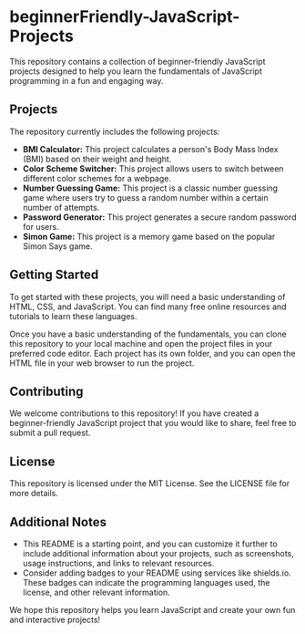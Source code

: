 # beginnerFriendly-JavaScript-Projects

This repository contains a collection of beginner-friendly JavaScript projects designed to help you learn the fundamentals of JavaScript programming in a fun and engaging way.

## Projects

The repository currently includes the following projects:

* **BMI Calculator:** This project calculates a person's Body Mass Index (BMI) based on their weight and height.
* **Color Scheme Switcher:** This project allows users to switch between different color schemes for a webpage.
* **Number Guessing Game:** This project is a classic number guessing game where users try to guess a random number within a certain number of attempts.
* **Password Generator:** This project generates a secure random password for users.
* **Simon Game:** This project is a memory game based on the popular Simon Says game.

## Getting Started

To get started with these projects, you will need a basic understanding of HTML, CSS, and JavaScript. You can find many free online resources and tutorials to learn these languages.

Once you have a basic understanding of the fundamentals, you can clone this repository to your local machine and open the project files in your preferred code editor. Each project has its own folder, and you can open the HTML file in your web browser to run the project.

## Contributing

We welcome contributions to this repository! If you have created a beginner-friendly JavaScript project that you would like to share, feel free to submit a pull request.

## License

This repository is licensed under the MIT License. See the LICENSE file for more details.

## Additional Notes

* This README is a starting point, and you can customize it further to include additional information about your projects, such as screenshots, usage instructions, and links to relevant resources.
* Consider adding badges to your README using services like shields.io. These badges can indicate the programming languages used, the license, and other relevant information.

We hope this repository helps you learn JavaScript and create your own fun and interactive projects!
